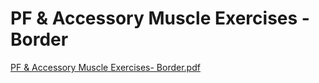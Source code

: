 # PF & Accessory Muscle Exercises - Border

[PF & Accessory Muscle Exercises- Border.pdf](PF%20&%20Accessory%20Muscle%20Exercises%20-%20Border%20e8d507864583467ea0b58ec7106111b1/PF__Accessory_Muscle_Exercises-_Border.pdf)